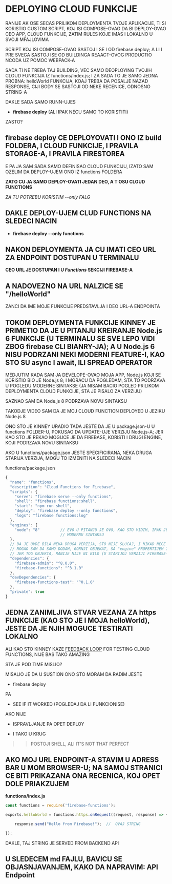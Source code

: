 # DEPLOYING CLOUD FUNKCIJE

RANIJE AK OSE SECAS PRILIKOM DEPLOYMENTA TVOJE APLIKACIJE, TI SI KORISTIO CUSTOM SCRIPT, KOJ ISI COMPOSE-OVAO DA BI DEPLOY-OVAO CEO APP, CLOUD FUNKCIJE, ZATIM RULES KOJE IMAS I LOKALNO U SVOJI MFAJLOVIMA

SCRIPT KOJ ISI COMPOSE-OVAO SASTOJ I SE I OD firebase deploy; A LI I PRE SVEGA SASTOJ ISE OD BUILDINGA REAACT-OVOG PRODUCTIO NCODA UZ POMOC WEBPACK-A

SADA TI NE TREBA TAJ BUILDING, VEC SAMO DEOPLOYING TVOJIH CLOUD FUNKCIJA IZ functions/index.js; I ZA SADA TO JE SAMO JEDNA PROBNA: helloWorld FUNKCIJA, KOAJ TREBA DA POSALJE NAZAD RESPONSE, CIJI BODY SE SASTOJI OD NEKE RECENICE, ODNOSNO STRING-A

DAKLE SADA SAMO RUNN-UJES

- **firebase deploy** (ALI IPAK NECU SAMO TO KORISTITI)

ZASTO?

## firebase deploy CE DEPLOYOVATI I ONO IZ build FOLDERA, I CLOUD FUNKCIJE, I PRAVILA STORAGE-A, I PRAVILA FIRESTOREA

E PA JA SAM SADA SAMO DEFINISAO CLOUD FUNKCIJU,  IZATO SAM OZELIM DA DEPLOY-UJEM ONO IZ functions FOLDERA

**ZATO CU JA SAMO DEPLOY-OVATI JEDAN DEO, A T OSU CLOUD FUNCTIONS**

*ZA TU POTREBU KORISTIM --only FALG*

## DAKLE DEPLOY-UJEM CLUD FUNCTIONS NA SLEDECI NACIN

- **firebase deploy --only functions**

## NAKON DEPLOYMENTA JA CU IMATI CEO URL ZA ENDPOINT DOSTUPAN U TERMINALU

**CEO URL JE DOSTUPAN I U *Functions* SEKCIJI FIREBASE-A**

## A NADOVEZNO NA URL NALZICE SE "/helloWorld"

ZANCI DA IME MOJE FUNKCIJE PREDSTAVLJA I DEO URL-A ENDPOINTA

## TOKOM DEPLOYMENTA FUNKCIJE KINNEY JE PRIMETIO DA JE U PITANJU KREIRANJE Node.js 6 FUNKCIJE (U TERMINALU SE SVE LEPO VIDI ZBOG firebase CLI BIANRY-JA);  A U Node.js 6 NISU PODRZANI NEKI MODERNI FEATURE-I, KAO STO SU async I await, ILI SPREAD OPERATOR

MEDJUTIM KADA SAM JA DEVELOPE-OVAO MOJA APP, Node.js KOJI SE KORISTIO BIO JE Node.js 8; I MORACU DA POGLEDAM, STA TO PODRZAVA U POGLEDU MODERNE SINTAKSE (JA NISAM BACIO POGLED PRILIKOM DEPLOYMENTA CLOUD FUNKCIJE, STA JE PISALO ZA VERZIJU)

SAZNAO SAM DA Node.js 8 PODRZAVA NOVU SINTAKSU

TAKODJE VIDEO SAM DA JE MOJ CLOUD FUNCTION DEPLOYED U JEZIKU Node.js 8

ONO STO JE KINNEY URADIO TADA JESTE DA JE U package.json-U U functions FOLDER-U, POKUSAO DA UPDATE-UJE VERZIJU Node.js-A; JER KAO STO JE REKAO MOGUCE JE DA FIREBASE, KORISTI I DRUGI ENGINE, KOJI PODRZAVA NOVU SINTAKSU

AKO U functions/package.json JESTE SPECIFICIRANA, NEKA DRUGA STARIJA VERZIJA, MOGU TO IZMENITI NA SLEDECI NACIN

functions/package.json

```javascript
{
  "name": "functions",
  "description": "Cloud Functions for Firebase",
  "scripts": {
    "serve": "firebase serve --only functions",
    "shell": "firebase functions:shell",
    "start": "npm run shell",
    "deploy": "firebase deploy --only functions",
    "logs": "firebase functions:log"
  },
  "engines": {
    "node": "8"         // EVO U PITANJU JE OVO, KAO STO VIDIM, IPAK JE OSMICA U PITANJU, KOJA PODRZAVA
                        // MODERNU SINTAKSU
  },
  // DA JE OVDE BILA NEKA DRUGA VERZIJA, STO NIJE SLUCAJ, I NIKAD NECE BITI
  // MOGAO SAM DA SAMO DODAM, GORNJI OBJEKAT, SA "engine" PROPERTIJEM I "8" AS A VALUE
  // JER TOG OBJEKTA, RANIJE NIJE NI BILO (U STARIJOJ VERZIJI FIREBASE-A, KADA SE KORISTIO Node.js 6)
  "dependencies": {
    "firebase-admin": "^8.0.0",
    "firebase-functions": "^3.1.0"
  },
  "devDependencies": {
    "firebase-functions-test": "^0.1.6"
  },
  "private": true
}

```

## JEDNA ZANIMLJIVA STVAR VEZANA ZA https FUNKCIJE (KAO STO JE I MOJA helloWorld), JESTE DA JE NJIH MOGUCE TESTIRATI LOKALNO

ALI KAO STO KINNEY KAZE [FEEDBACK LOOP](https://en.wikipedia.org/wiki/Feedback) FOR TESTING CLOUD FUNCTIONS, NIJE BAS TAKO AMAZING

STA JE POD TIME MISLIO?

MISALIO JE DA U SUSTION ONO STO MORAM DA RADIM JESTE

- firebase deploy

PA

- SEE IF IT WORKED (POGLEDAJ DA LI FUNKCIONISE)

AKO NIJE

- ISPRAVLJANJE PA OPET DEPLOY

- I TAKO U KRUG

>> POSTOJI SHELL, ALI IT'S NOT THAT PERFECT

## AKO MOJ URL ENDPOINT-A STAVIM U ADRESS BAR U MOM BROWSER-U; NA SAMOJ STRANICI CE BITI PRIKAZANA ONA RECENICA, KOJ OPET DOLE PRIAKZUJEM

**functions/index.js**

```javascript
const functions = require('firebase-functions');

exports.helloWorld = functions.https.onRequest((request, response) => { 

    response.send("Hello from Firebase!");  //  OVAJ STRING

});

```

DAKLE, TAJ STRING JE SERVED FROM BACKEND API

## U SLEDECEM md FAJLU, BAVICU SE OBJASNJAVANJEM, KAKO DA NAPRAVIM: API Endpoint
